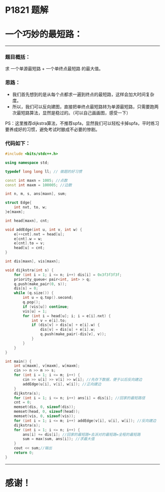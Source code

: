 # P1821 题解

# 一个巧妙的最短路：


------------

### 题目概括：
求 一个单源最短路 + 一个单终点最短路 的最大值。
### 思路：
- 我们首先想到的是从每个点都求一遍到终点的最短路，这样会加大时间复杂度。
- 所以，我们可以反向建图，直接把单终点最短路转为单源最短路，只需要跑两次最短路算法，显然是稳过的。（可以自己画画图，感受一下）

PS：这里推荐dijkstra算法，不推荐spfa，显然我们可以轻松卡掉spfa，平时练习要养成好的习惯，避免考试时酿成不必要的惨剧。
### 代码如下：
```cpp
#include <bits/stdc++.h>

using namespace std;

typedef long long ll; // 做题的好习惯 

const int maxn = 1005; //点数 
const int maxm = 100005; //边数 

int n, m, s, ans[maxn], sum;

struct Edge{
	int nxt, to, w;
}e[maxm];

int head[maxn], cnt;

void addEdge(int u, int v, int w) {
	e[++cnt].nxt = head[u];
	e[cnt].w = w;
	e[cnt].to = v;
	head[u] = cnt; 
}

int dis[maxn], vis[maxn];

void dijkstra(int s) {
	for (int i = 1; i <= n; i++) dis[i] = 0x3f3f3f3f;  
	priority_queue< pair<int, int> > q;
	q.push(make_pair(0, s));
	dis[s] = 0;
	while (q.size()) {
		int u = q.top().second;
		q.pop();
		if (vis[u]) continue;
		vis[u] = 1;
		for (int i = head[u]; i; i = e[i].nxt) {
			int v = e[i].to;
			if (dis[v] > dis[u] + e[i].w) {
				dis[v] = dis[u] + e[i].w;
				q.push(make_pair(-dis[v], v));
			}
		}
	}
}

int main() {
	int u[maxm], v[maxm], w[maxm];
	cin >> n >> m >> s;
	for (int i = 1; i <= m; i++) {
		cin >> u[i] >> v[i] >> w[i]; //先存下数据，便于以后反向建边 
		addEdge(u[i], v[i], w[i]); //正向建边 
	}
	dijkstra(s);
	for (int i = 1; i <= n; i++) ans[i] = dis[i]; //回家的最短路径  
	cnt = 0;
	memset(dis, 0, sizeof(dis));
	memset(head, 0, sizeof(head));
	memset(vis, 0, sizeof(vis));
	for (int i = 1; i <= m; i++) addEdge(v[i], u[i], w[i]); //反向建边
	dijkstra(s);
	for (int i = 1; i <= n; i++) {
		ans[i] += dis[i]; //回家的最短路+去派对的最短路=全程的最短路 
		sum = max(sum, ans[i]); //求最大值 
	}
	cout << sum;//输出 
	return 0;
}
```


------------
# 感谢！